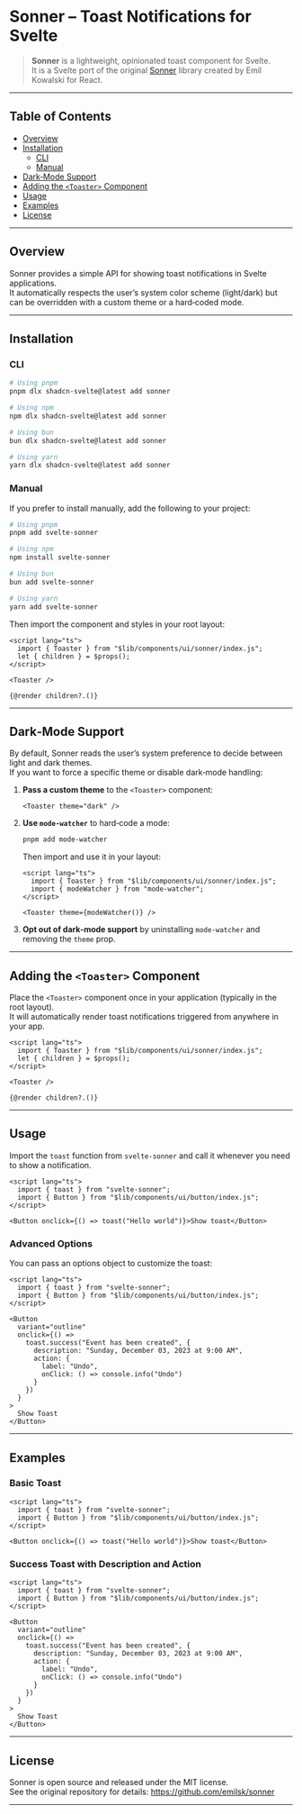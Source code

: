 # Sonner – Toast Notifications for Svelte

> **Sonner** is a lightweight, opinionated toast component for Svelte.  
> It is a Svelte port of the original [Sonner](https://github.com/emilsk/sonner) library created by Emil Kowalski for React.

---

## Table of Contents

- [Overview](#overview)
- [Installation](#installation)
  - [CLI](#cli)
  - [Manual](#manual)
- [Dark‑Mode Support](#dark-mode-support)
- [Adding the `<Toaster>` Component](#adding-the-toaster-component)
- [Usage](#usage)
- [Examples](#examples)
- [License](#license)

---

## Overview

Sonner provides a simple API for showing toast notifications in Svelte applications.  
It automatically respects the user’s system color scheme (light/dark) but can be overridden with a custom theme or a hard‑coded mode.

---

## Installation

### CLI

```bash
# Using pnpm
pnpm dlx shadcn-svelte@latest add sonner

# Using npm
npm dlx shadcn-svelte@latest add sonner

# Using bun
bun dlx shadcn-svelte@latest add sonner

# Using yarn
yarn dlx shadcn-svelte@latest add sonner
```

### Manual

If you prefer to install manually, add the following to your project:

```bash
# Using pnpm
pnpm add svelte-sonner

# Using npm
npm install svelte-sonner

# Using bun
bun add svelte-sonner

# Using yarn
yarn add svelte-sonner
```

Then import the component and styles in your root layout:

```svelte
<script lang="ts">
  import { Toaster } from "$lib/components/ui/sonner/index.js";
  let { children } = $props();
</script>

<Toaster />

{@render children?.()}
```

---

## Dark‑Mode Support

By default, Sonner reads the user’s system preference to decide between light and dark themes.  
If you want to force a specific theme or disable dark‑mode handling:

1. **Pass a custom theme** to the `<Toaster>` component:

   ```svelte
   <Toaster theme="dark" />
   ```

2. **Use `mode-watcher`** to hard‑code a mode:

   ```bash
   pnpm add mode-watcher
   ```

   Then import and use it in your layout:

   ```svelte
   <script lang="ts">
     import { Toaster } from "$lib/components/ui/sonner/index.js";
     import { modeWatcher } from "mode-watcher";
   </script>

   <Toaster theme={modeWatcher()} />
   ```

3. **Opt out of dark‑mode support** by uninstalling `mode-watcher` and removing the `theme` prop.

---

## Adding the `<Toaster>` Component

Place the `<Toaster>` component once in your application (typically in the root layout).  
It will automatically render toast notifications triggered from anywhere in your app.

```svelte
<script lang="ts">
  import { Toaster } from "$lib/components/ui/sonner/index.js";
  let { children } = $props();
</script>

<Toaster />

{@render children?.()}
```

---

## Usage

Import the `toast` function from `svelte-sonner` and call it whenever you need to show a notification.

```svelte
<script lang="ts">
  import { toast } from "svelte-sonner";
  import { Button } from "$lib/components/ui/button/index.js";
</script>

<Button onclick={() => toast("Hello world")}>Show toast</Button>
```

### Advanced Options

You can pass an options object to customize the toast:

```svelte
<script lang="ts">
  import { toast } from "svelte-sonner";
  import { Button } from "$lib/components/ui/button/index.js";
</script>

<Button
  variant="outline"
  onclick={() =>
    toast.success("Event has been created", {
      description: "Sunday, December 03, 2023 at 9:00 AM",
      action: {
        label: "Undo",
        onClick: () => console.info("Undo")
      }
    })
  }
>
  Show Toast
</Button>
```

---

## Examples

### Basic Toast

```svelte
<script lang="ts">
  import { toast } from "svelte-sonner";
  import { Button } from "$lib/components/ui/button/index.js";
</script>

<Button onclick={() => toast("Hello world")}>Show toast</Button>
```

### Success Toast with Description and Action

```svelte
<script lang="ts">
  import { toast } from "svelte-sonner";
  import { Button } from "$lib/components/ui/button/index.js";
</script>

<Button
  variant="outline"
  onclick={() =>
    toast.success("Event has been created", {
      description: "Sunday, December 03, 2023 at 9:00 AM",
      action: {
        label: "Undo",
        onClick: () => console.info("Undo")
      }
    })
  }
>
  Show Toast
</Button>
```

---

## License

Sonner is open source and released under the MIT license.  
See the original repository for details: https://github.com/emilsk/sonner

---